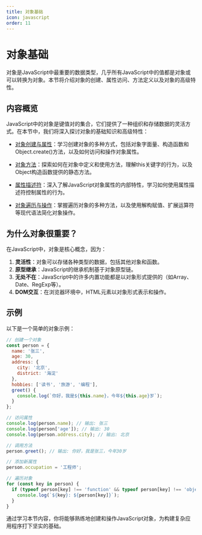 ```yaml
---
title: 对象基础
icon: javascript
order: 11
---
```


# 对象基础

对象是JavaScript中最重要的数据类型，几乎所有JavaScript中的值都是对象或可以转换为对象。本节将介绍对象的创建、属性访问、方法定义以及对象的高级特性。

## 内容概览

JavaScript中的对象是键值对的集合，它们提供了一种组织和存储数据的灵活方式。在本节中，我们将深入探讨对象的基础知识和高级特性：

- [对象创建与属性](./1.11.1-对象创建与属性.md)：学习创建对象的多种方式，包括对象字面量、构造函数和Object.create()方法，以及如何访问和操作对象属性。

- [对象方法](./1.11.2-对象方法.md)：探索如何在对象中定义和使用方法，理解this关键字的行为，以及Object构造函数提供的静态方法。

- [属性描述符](./1.11.3-属性描述符.md)：深入了解JavaScript对象属性的内部特性，学习如何使用属性描述符控制属性的行为。

- [对象遍历与操作](./1.11.4-对象遍历与操作.md)：掌握遍历对象的多种方法，以及使用解构赋值、扩展运算符等现代语法简化对象操作。

## 为什么对象很重要？

在JavaScript中，对象是核心概念，因为：

1. **灵活性**：对象可以存储各种类型的数据，包括其他对象和函数。
2. **原型继承**：JavaScript的继承机制基于对象原型链。
3. **无处不在**：JavaScript中的许多内置功能都是以对象形式提供的（如Array、Date、RegExp等）。
4. **DOM交互**：在浏览器环境中，HTML元素以对象形式表示和操作。

## 示例

以下是一个简单的对象示例：

```javascript
// 创建一个对象
const person = {
  name: '张三',
  age: 30,
  address: {
    city: '北京',
    district: '海淀'
  },
  hobbies: ['读书', '旅游', '编程'],
  greet() {
    console.log(`你好，我是${this.name}，今年${this.age}岁`);
  }
};

// 访问属性
console.log(person.name); // 输出: 张三
console.log(person['age']); // 输出: 30
console.log(person.address.city); // 输出: 北京

// 调用方法
person.greet(); // 输出: 你好，我是张三，今年30岁

// 添加新属性
person.occupation = '工程师';

// 遍历对象
for (const key in person) {
  if (typeof person[key] !== 'function' && typeof person[key] !== 'object') {
    console.log(`${key}: ${person[key]}`);
  }
}
```

通过学习本节内容，你将能够熟练地创建和操作JavaScript对象，为构建复杂应用程序打下坚实的基础。
